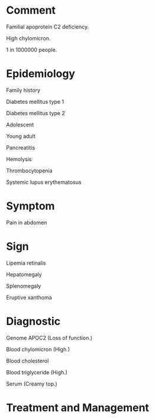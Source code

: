 # Comment

Familial apoprotein C2 deficiency.

High chylomicron.

1 in 1000000 people.

# Epidemiology

Family history

Diabetes mellitus type 1

Diabetes mellitus type 2

Adolescent

Young adult

Pancreatitis

Hemolysis

Thrombocytopenia

Systemic lupus erythematosus

# Symptom

Pain in abdomen

# Sign

Lipemia retinalis

Hepatomegaly

Splenomegaly

Eruptive xanthoma

# Diagnostic

Genome APOC2
(Loss of function.)

Blood chylomicron
(High.)

Blood cholesterol

Blood triglyceride
(High.)

Serum
(Creamy top.)

# Treatment and Management
